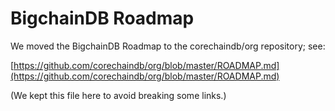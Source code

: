<!---
Copyright © 2020 Interplanetary Database Association e.V.,
BigchainDB and IPDB software contributors.
SPDX-License-Identifier: (Apache-2.0 AND CC-BY-4.0)
Code is Apache-2.0 and docs are CC-BY-4.0
--->

# BigchainDB Roadmap

We moved the BigchainDB Roadmap to the corechaindb/org repository; see:

[https://github.com/corechaindb/org/blob/master/ROADMAP.md](https://github.com/corechaindb/org/blob/master/ROADMAP.md)

(We kept this file here to avoid breaking some links.)
